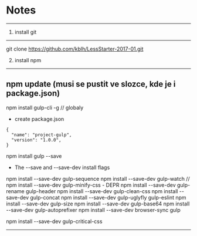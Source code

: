 # Notes
-------

1. install git
---
git clone https://github.com/kblh/LessStarter-2017-01.git

2. install npm
---
npm update
(musi se pustit ve slozce, kde je i package.json)
-----

npm install gulp-cli -g // globaly

- create package.json
```
{
  "name": "project-gulp",
  "version": "1.0.0",
}
```

npm install gulp --save

- The --save and --save-dev install flags

npm install --save-dev gulp-sequence
npm install --save-dev gulp-watch
// npm install --save-dev gulp-minify-css - DEPR
npm install --save-dev gulp-rename gulp-header
npm install --save-dev gulp-clean-css
npm install --save-dev gulp-concat
npm install --save-dev gulp-uglyfly gulp-eslint
npm install --save-dev gulp-size
npm install --save-dev gulp-base64
npm install --save-dev gulp-autoprefixer
npm install --save-dev browser-sync gulp

npm install --save-dev gulp-critical-css

----


